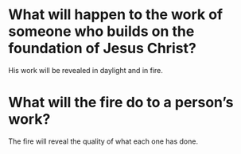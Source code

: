# What will happen to the work of someone who builds on the foundation of Jesus Christ?

His work will be revealed in daylight and in fire.

# What will the fire do to a person’s work?

The fire will reveal the quality of what each one has done.
